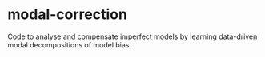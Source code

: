 # modal-correction
Code to analyse and compensate imperfect models by learning data-driven modal decompositions of model bias.
